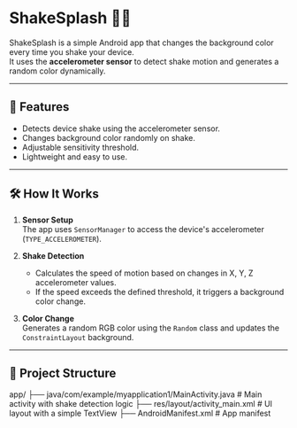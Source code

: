 # ShakeSplash 🎨📱

ShakeSplash is a simple Android app that changes the background color every time you shake your device.  
It uses the **accelerometer sensor** to detect shake motion and generates a random color dynamically.

---

## 📌 Features
- Detects device shake using the accelerometer sensor.
- Changes background color randomly on shake.
- Adjustable sensitivity threshold.
- Lightweight and easy to use.

---

## 🛠️ How It Works
1. **Sensor Setup**  
   The app uses `SensorManager` to access the device's accelerometer (`TYPE_ACCELEROMETER`).

2. **Shake Detection**  
   - Calculates the speed of motion based on changes in X, Y, Z accelerometer values.
   - If the speed exceeds the defined threshold, it triggers a background color change.

3. **Color Change**  
   Generates a random RGB color using the `Random` class and updates the `ConstraintLayout` background.

---

## 📂 Project Structure
app/
├── java/com/example/myapplication1/MainActivity.java # Main activity with shake detection logic
├── res/layout/activity_main.xml # UI layout with a simple TextView
├── AndroidManifest.xml # App manifest

